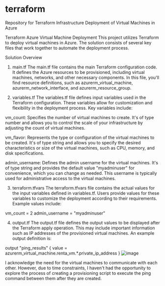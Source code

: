 # terraform
Repository for Terraform Infrastructure Deployment of Virtual Machines in Azure

Terraform Azure Virtual Machine Deployment
This project utilizes Terraform to deploy virtual machines in Azure. The solution consists of several key files that work together to automate the deployment process.

Solution Overview
1. main.tf
The main.tf file contains the main Terraform configuration code. It defines the Azure resources to be provisioned, including virtual machines, networks, and other necessary components. In this file, you'll find resource definitions, such as azurerm_virtual_machine, azurerm_network_interface, and azurerm_resource_group.

2. variables.tf
The variables.tf file defines input variables used in the Terraform configuration. These variables allow for customization and flexibility in the deployment process. Key variables include:

vm_count: Specifies the number of virtual machines to create. It's of type number and allows you to control the scale of your infrastructure by adjusting the count of virtual machines.

vm_flavor: Represents the type or configuration of the virtual machines to be created. It's of type string and allows you to specify the desired characteristics or size of the virtual machines, such as CPU, memory, and disk specifications.

admin_username: Defines the admin username for the virtual machines. It's of type string and provides the default value "myadminuser" for convenience, which you can change as needed. This username is typically used for administrative access to the virtual machines.

3. terraform.tfvars
The terraform.tfvars file contains the actual values for the input variables defined in variables.tf. Users provide values for these variables to customize the deployment according to their requirements. Example values include:

vm_count = 2
admin_username = "myadminuser"

4. output.tf
The output.tf file defines the output values to be displayed after the Terraform apply operation. This may include important information such as IP addresses of the provisioned virtual machines. An example output definition is:


output "ping_results" {
  value = azurerm_virtual_machine.renta_vm.*.private_ip_address
}
![image](https://github.com/MariusRenta/terraform/assets/40556232/8982f3ec-c73b-4f3e-b2f1-894fe1c35ba7)

I acknowledge the need for the virtual machines to communicate with each other. However, due to time constraints, I haven't had the opportunity to explore the process of creating a provisioning script to execute the ping command between them after they are created.
